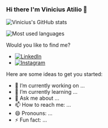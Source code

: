 ### Hi there I'm Vinicius Atilio 👋

![Vinicius's GitHub stats](https://github-readme-stats.vercel.app/api?username=Vinicius9821&theme=midnight-purple&show_icons=true)

![Most used languages](https://github-readme-stats.vercel.app/api/top-langs/?username=Vinicius9821&theme=midnight-purple&layout=compact&hide=javascript)

Would you like to find me?

- [![LinkedIn](https://img.shields.io/badge/-LinkedIn-0077B5?style=flat&logo=linkedin&logoColor=white)](https://www.linkedin.com/in/vinicius-atilio-7a03a4123)
- [![Instagram](https://img.shields.io/badge/-Instagram-E4405F?style=flat&logo=instagram&logoColor=white)](https://www.instagram.com/_viniatilio)


Here are some ideas to get you started:

- 🔭 I’m currently working on ...
- 🌱 I’m currently learning ...
- 💬 Ask me about ...
- 📫 How to reach me: ...
- 😄 Pronouns: ...
- ⚡ Fun fact: ...
